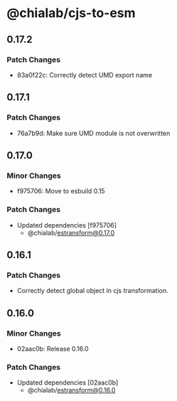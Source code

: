 # @chialab/cjs-to-esm

## 0.17.2

### Patch Changes

- 83a0f22c: Correctly detect UMD export name

## 0.17.1

### Patch Changes

- 76a7b9d: Make sure UMD module is not overwritten

## 0.17.0

### Minor Changes

- f975706: Move to esbuild 0.15

### Patch Changes

- Updated dependencies [f975706]
  - @chialab/estransform@0.17.0

## 0.16.1

### Patch Changes

- Correctly detect global object in cjs transformation.

## 0.16.0

### Minor Changes

- 02aac0b: Release 0.16.0

### Patch Changes

- Updated dependencies [02aac0b]
  - @chialab/estransform@0.16.0
